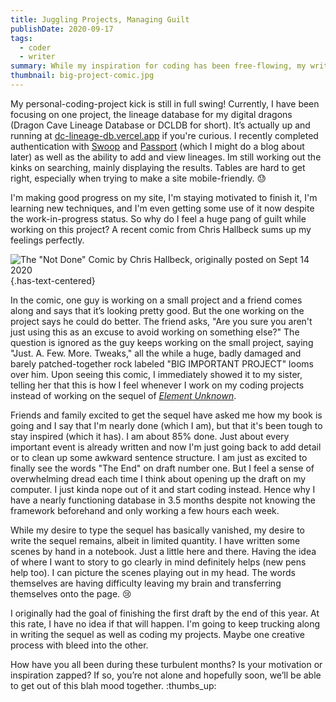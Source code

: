 ```yaml
---
title: Juggling Projects, Managing Guilt
publishDate: 2020-09-17
tags:
  - coder
  - writer
summary: While my inspiration for coding has been free-flowing, my writing muse has disappeared. A comic perfectly portrays my feelings on my lack of writing.
thumbnail: big-project-comic.jpg
---
```


My personal-coding-project kick is still in full swing! Currently, I have been focusing on one project, the lineage database for my digital dragons (Dragon Cave Lineage Database or DCLDB for short). It’s actually up and running at [dc-lineage-db.vercel.app](https://dc-lineage-db.vercel.app) if you're curious. I recently completed authentication with [Swoop](https://swoopnow.com/) and [Passport](http://www.passportjs.org/docs/authenticate/) (which I might do a blog about later) as well as the ability to add and view lineages. Im still working out the kinks on searching, mainly displaying the results. Tables are hard to get right, especially when trying to make a site mobile-friendly. :sweat:

I'm making good progress on my site, I'm staying motivated to finish it, I'm learning new techniques, and I'm even getting some use of it now despite the work-in-progress status. So why do I feel a huge pang of guilt while working on this project? A recent comic from Chris Hallbeck sums up my feelings perfectly.

![The "Not Done" Comic by Chris Hallbeck, originally posted on Sept 14 2020](/images/posts/big-project-full-comic.png) {.has-text-centered}

In the comic, one guy is working on a small project and a friend comes along and says that it’s looking pretty good. But the one working on the project says he could do better. The friend asks, "Are you sure you aren't just using this as an excuse to avoid working on something else?" The question is ignored as the guy keeps working on the small project, saying "Just. A. Few. More. Tweaks," all the while a huge, badly damaged and barely patched-together rock labeled "BIG IMPORTANT PROJECT" looms over him. Upon seeing this comic, I immediately showed it to my sister, telling her that this is how I feel whenever I work on my coding projects instead of working on the sequel of [_Element Unknown_](/element-unknown).

Friends and family excited to get the sequel have asked me how my book is going and I say that I'm nearly done (which I am), but that it's been tough to stay inspired (which it has). I am about 85% done. Just about every important event is already written and now I'm just going back to add detail or to clean up some awkward sentence structure. I am just as excited to finally see the words "The End" on draft number one. But I feel a sense of overwhelming dread each time I think about opening up the draft on my computer. I just kinda nope out of it and start coding instead. Hence why I have a nearly functioning database in 3.5 months despite not knowing the framework beforehand and only working a few hours each week.

While my desire to type the sequel has basically vanished, my desire to write the sequel remains, albeit in limited quantity. I have written some scenes by hand in a notebook. Just a little here and there. Having the idea of where I want to story to go clearly in mind definitely helps (new pens help too). I can picture the scenes playing out in my head. The words themselves are having difficulty leaving my brain and transferring themselves onto the page. :cry:

I originally had the goal of finishing the first draft by the end of this year. At this rate, I have no idea if that will happen. I'm going to keep trucking along in writing the sequel as well as coding my projects. Maybe one creative process with bleed into the other.

How have you all been during these turbulent months? Is your motivation or inspiration zapped? If so, you’re not alone and hopefully soon, we’ll be able to get out of this blah mood together. :thumbs_up:
